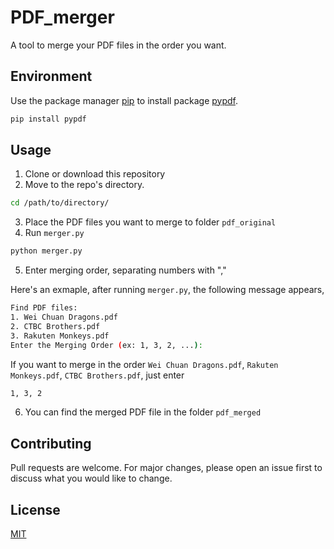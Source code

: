 # PDF_merger

A tool to merge your PDF files in the order you want.

## Environment 

Use the package manager [pip](https://pip.pypa.io/en/stable/) to install package [pypdf](https://pypi.org/project/pypdf/).

```bash
pip install pypdf
```

## Usage
1. Clone or download this repository
2. Move to the repo's directory.
```bash
cd /path/to/directory/
```
3. Place the PDF files you want to merge to folder `pdf_original`
4. Run `merger.py`
```bash
python merger.py
```
5. Enter merging order, separating numbers with ","

Here's an exmaple, after running `merger.py`, the following message appears,
```bash
Find PDF files:
1. Wei Chuan Dragons.pdf
2. CTBC Brothers.pdf
3. Rakuten Monkeys.pdf
Enter the Merging Order (ex: 1, 3, 2, ...):
```
If you want to merge in the order `Wei Chuan Dragons.pdf`, `Rakuten Monkeys.pdf`, `CTBC Brothers.pdf`,  just enter
```bash
1, 3, 2
```
6. You can find the merged PDF file in the folder `pdf_merged` 


## Contributing

Pull requests are welcome. For major changes, please open an issue first to discuss what you would like to change.


## License

[MIT](https://choosealicense.com/licenses/mit/)
